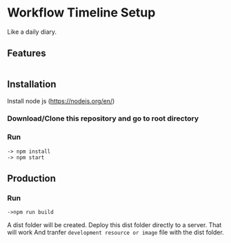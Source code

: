 # Workflow Timeline Setup
  Like a daily diary. 
## Features
```

```
## Installation  
Install node js (https://nodejs.org/en/)
### Download/Clone this repository and go to root directory
### Run
```
-> npm install
-> npm start
```

## Production 
### Run
```
->npm run build
```
A dist folder will  be created. Deploy this dist folder directly to a server. 
That will work 
And tranfer `development resource or image` file with the dist folder.
